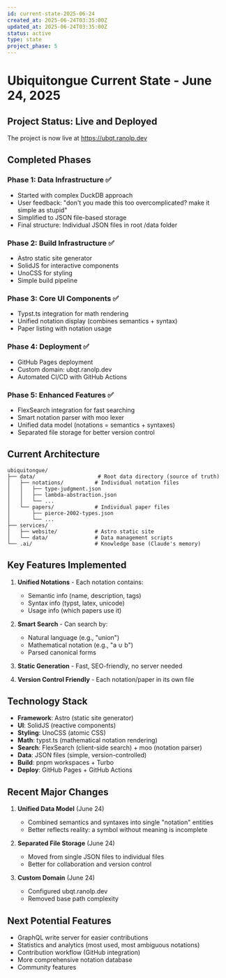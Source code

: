 ```yaml
---
id: current-state-2025-06-24
created_at: 2025-06-24T03:35:00Z
updated_at: 2025-06-24T03:35:00Z
status: active
type: state
project_phase: 5
---
```


# Ubiquitongue Current State - June 24, 2025

## Project Status: Live and Deployed

The project is now live at https://ubqt.ranolp.dev

## Completed Phases

### Phase 1: Data Infrastructure ✅
- Started with complex DuckDB approach
- User feedback: "don't you made this too overcomplicated? make it simple as stupid"
- Simplified to JSON file-based storage
- Final structure: Individual JSON files in root /data folder

### Phase 2: Build Infrastructure ✅
- Astro static site generator
- SolidJS for interactive components
- UnoCSS for styling
- Simple build pipeline

### Phase 3: Core UI Components ✅
- Typst.ts integration for math rendering
- Unified notation display (combines semantics + syntax)
- Paper listing with notation usage

### Phase 4: Deployment ✅
- GitHub Pages deployment
- Custom domain: ubqt.ranolp.dev
- Automated CI/CD with GitHub Actions

### Phase 5: Enhanced Features ✅
- FlexSearch integration for fast searching
- Smart notation parser with moo lexer
- Unified data model (notations = semantics + syntaxes)
- Separated file storage for better version control

## Current Architecture

```
ubiquitongue/
├── data/                    # Root data directory (source of truth)
│   ├── notations/          # Individual notation files
│   │   ├── type-judgment.json
│   │   ├── lambda-abstraction.json
│   │   └── ...
│   └── papers/             # Individual paper files
│       ├── pierce-2002-types.json
│       └── ...
├── services/
│   ├── website/            # Astro static site
│   └── data/               # Data management scripts
└── .ai/                    # Knowledge base (Claude's memory)
```

## Key Features Implemented

1. **Unified Notations** - Each notation contains:
   - Semantic info (name, description, tags)
   - Syntax info (typst, latex, unicode)
   - Usage info (which papers use it)

2. **Smart Search** - Can search by:
   - Natural language (e.g., "union")
   - Mathematical notation (e.g., "a ∪ b")
   - Parsed canonical forms

3. **Static Generation** - Fast, SEO-friendly, no server needed

4. **Version Control Friendly** - Each notation/paper in its own file

## Technology Stack

- **Framework**: Astro (static site generator)
- **UI**: SolidJS (reactive components)
- **Styling**: UnoCSS (atomic CSS)
- **Math**: typst.ts (mathematical notation rendering)
- **Search**: FlexSearch (client-side search) + moo (notation parser)
- **Data**: JSON files (simple, version-controlled)
- **Build**: pnpm workspaces + Turbo
- **Deploy**: GitHub Pages + GitHub Actions

## Recent Major Changes

1. **Unified Data Model** (June 24)
   - Combined semantics and syntaxes into single "notation" entities
   - Better reflects reality: a symbol without meaning is incomplete

2. **Separated File Storage** (June 24)
   - Moved from single JSON files to individual files
   - Better for collaboration and version control

3. **Custom Domain** (June 24)
   - Configured ubqt.ranolp.dev
   - Removed base path complexity

## Next Potential Features

- GraphQL write server for easier contributions
- Statistics and analytics (most used, most ambiguous notations)
- Contribution workflow (GitHub integration)
- More comprehensive notation database
- Community features
